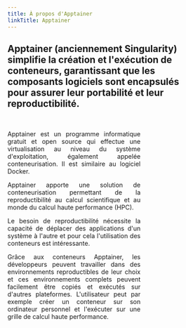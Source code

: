 ```yaml
---
title: À propos d'Apptainer
linkTitle: Apptainer
---
```


<h2 class="about-lead text-center">Apptainer (anciennement Singularity) simplifie la création et l'exécution de conteneurs, garantissant que les composants logiciels sont encapsulés pour assurer leur portabilité et leur reproductibilité.</h2>

<br/>

<style>
* {
  box-sizing: border-box;
}

/* Create two unequal columns that floats next to each other */
.column {
  float: left;
}

.left {
  width: 25%;
}

.right {
  width: 75%;
}

/* Clear floats after the columns */
.row:after {
  content: "";
  display: table;
  clear: both;
}
</style>
<div class="row">
<div class="column left">
<img class="logo-apptainer" width=100%/>
</div>
<div class="column right">
<div align="justify">

Apptainer est un programme informatique gratuit et open source qui effectue une virtualisation au niveau du système d'exploitation, également appelée conteneurisation. Il est similaire au logiciel Docker.

Apptainer apporte une solution de conteneurisation permettant de la reproductibilité au calcul scientifique et au monde du calcul haute performance (HPC).

Le besoin de reproductibilité nécessite la capacité de déplacer des applications d'un système à l'autre et pour cela l'utilisation des conteneurs est intéressante.

Grâce aux conteneurs Apptainer, les développeurs peuvent travailler dans des environnements reproductibles de leur choix et ces environnements complets peuvent facilement être copiés et exécutés sur d'autres plateformes. L'utilisateur peut par exemple créer un conteneur sur son ordinateur personnel et l'exécuter sur une grille de calcul haute performance.

</div>
</div>
</div>